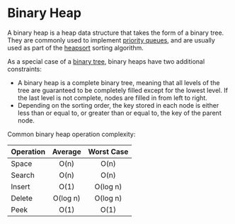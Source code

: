 # Binary Heap

A binary heap is a heap data structure that takes the form of a binary tree. They are commonly used to implement [priority queues](https://en.wikipedia.org/wiki/Priority_queue), and are usually used as part of the [heapsort](https://en.wikipedia.org/wiki/Heapsort) sorting algorithm.

As a special case of a [binary tree](https://en.wikipedia.org/wiki/Binary_tree), binary heaps have two additional constraints:
- A binary heap is a complete binary tree, meaning that all levels of the tree are guaranteed to be completely filled except for the lowest level. If the last level is not complete, nodes are filled in from left to right.
- Depending on the sorting order, the key stored in each node is either less than or equal to, or greater than or equal to, the key of the parent node.

Common binary heap operation complexity:

Operation | Average | Worst Case
--- | :---: | :---:
Space | O(n) | O(n)
Search | O(n) |	O(n)
Insert | O(1) |	O(log n)
Delete | O(log n) |	O(log n)
Peek | O(1) |	O(1)
